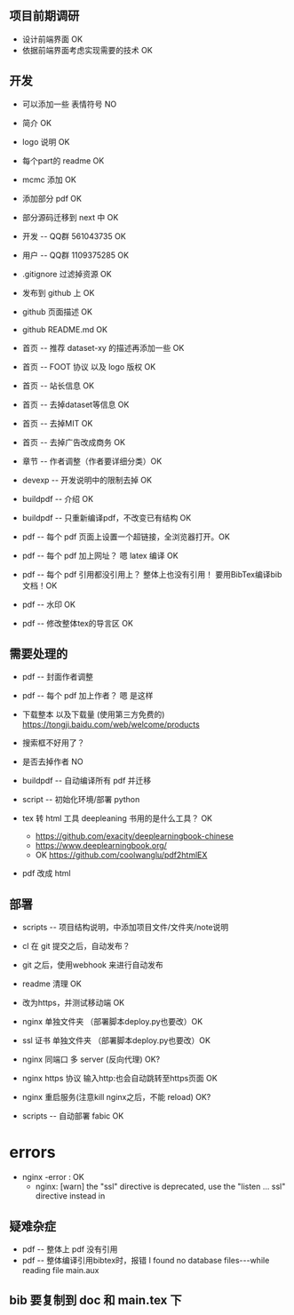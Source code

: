 
## 项目前期调研
* 设计前端界面 OK
* 依据前端界面考虑实现需要的技术 OK

## 开发
* 可以添加一些 表情符号 NO
* 简介 OK
* logo 说明 OK
* 每个part的 readme OK
* mcmc 添加 OK
* 添加部分 pdf OK
* 部分源码迁移到 next 中 OK
* 开发 -- QQ群 561043735 OK
* 用户 -- QQ群 1109375285 OK

* .gitignore 过滤掉资源 OK
* 发布到 github 上 OK
* github 页面描述 OK
* github README.md OK

* 首页 -- 推荐 dataset-xy 的描述再添加一些 OK
* 首页 -- FOOT 协议 以及 logo 版权 OK
* 首页 -- 站长信息 OK
* 首页 --  去掉dataset等信息 OK
* 首页 --  去掉MIT OK
* 首页 --  去掉广告改成商务 OK

* 章节 -- 作者调整（作者要详细分类）OK

* devexp -- 开发说明中的限制去掉 OK

* buildpdf -- 介绍 OK
* buildpdf -- 只重新编译pdf，不改变已有结构 OK


* pdf -- 每个 pdf 页面上设置一个超链接，全浏览器打开。OK
* pdf -- 每个 pdf 加上网址？ 嗯 latex 编译 OK
* pdf -- 每个 pdf 引用都没引用上？ 整体上也没有引用！ 要用BibTex编译bib文档！OK
* pdf -- 水印 OK
* pdf -- 修改整体tex的导言区 OK

<!-- --------------------------------------------------------- -->
## 需要处理的
* pdf -- 封面作者调整
* pdf -- 每个 pdf 加上作者？ 嗯 是这样
* 下载整本 以及下载量 (使用第三方免费的) https://tongji.baidu.com/web/welcome/products
* 搜索框不好用了？
* 是否去掉作者 NO

* buildpdf -- 自动编译所有 pdf 并迁移
* script -- 初始化环境/部署 python


* tex 转 html 工具 deepleaning 书用的是什么工具？ OK
  - https://github.com/exacity/deeplearningbook-chinese
  - https://www.deeplearningbook.org/
  - OK https://github.com/coolwanglu/pdf2htmlEX

* pdf 改成 html



<!-- --------------------------------------------------------- -->


## 部署

* scripts -- 项目结构说明，中添加项目文件/文件夹/note说明

* cl 在 git 提交之后，自动发布？
* git 之后，使用webhook 来进行自动发布
* readme 清理 OK


* 改为https，并测试移动端 OK
* nginx 单独文件夹 （部署脚本deploy.py也要改）OK
* ssl 证书 单独文件夹 （部署脚本deploy.py也要改）OK

* nginx 同端口 多 server (反向代理) OK?
* nginx https 协议 输入http:也会自动跳转至https页面 OK
* nginx 重启服务(注意kill nginx之后，不能 reload) OK?

* scripts -- 自动部署 fabic OK


# errors 
* nginx -error : OK 
  - nginx: [warn] the "ssl" directive is deprecated, use the "listen ... ssl" directive instead in


## 疑难杂症
* pdf -- 整体上 pdf 没有引用
* pdf -- 整体编译引用bibtex时，报错 I found no database files---while reading file main.aux

## bib 要复制到 doc 和 main.tex 下


